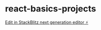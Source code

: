 # react-basics-projects

[Edit in StackBlitz next generation editor ⚡️](https://stackblitz.com/~/github.com/singharsh0/react-basics-projects)